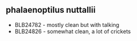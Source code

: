 ## phalaenoptilus nuttallii
- BLB24782 - mostly clean but with talking
- BLB24826 - somewhat clean, a lot of crickets